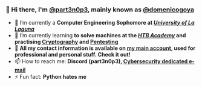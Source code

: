 ### 👋 Hi there, I'm **[@part3n0p3](https://github.com/part3n0p3), mainly known as [@domenicogoya](https://github.com/domenicogoya)**
- 🔭 I’m currently a **Computer Engineering Sophomore at *[University of La Laguna](https://www.ull.es)***
- 🌱 I’m currently learning **to solve machines at the *[HTB Academy](https://academy.hackthebox.com)* and practising [Cryptography](https://en.wikipedia.org/wiki/Cryptography) and [Pentesting](https://en.wikipedia.org/wiki/Penetration_test)**
- 💬 **All my contact information is available on [my main account](https://github.com/domenicogoya), used for professional and personal stuff. Check it out!**
- 📫 How to reach me: **Discord (part3n0p3), [Cybersecurity dedicated e-mail](mailto:part3n0p3contact@gmail.com)**
- ⚡ Fun fact: **Python hates me**

<!--
**part3n0p3/part3n0p3** is a ✨ _special_ ✨ repository because its `README.md` (this file) appears on your GitHub profile.
You can click the Preview link to take a look at your changes.
-->
